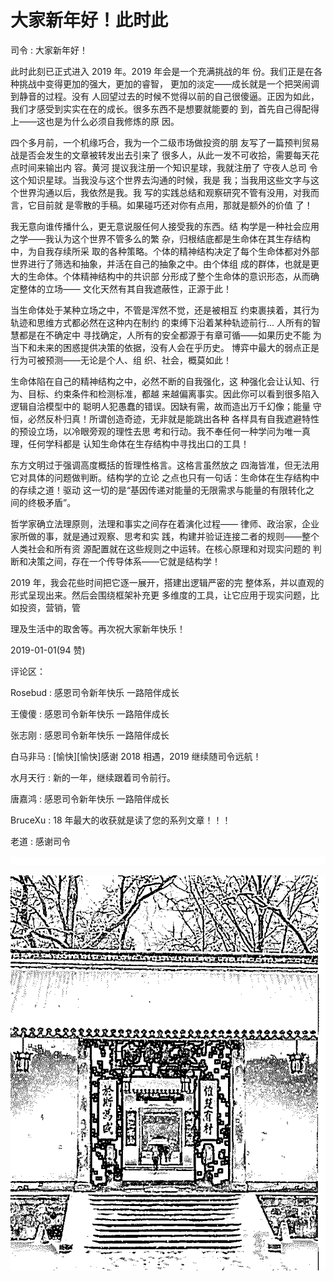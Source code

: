 # 大家新年好！此时此

司令 : 大家新年好！

此时此刻已正式进入 2019 年。2019 年会是一个充满挑战的年 份。我们正是在各种挑战中变得更加的强大，更加的睿智， 更加的淡定——成长就是一个把哭闹调到静音的过程。没有 人回望过去的时候不觉得以前的自己很傻逼。正因为如此， 我们才感受到实实在在的成长。很多东西不是想要就能要的 到，首先自己得配得上——这也是为什么必须自我修炼的原 因。

四个多月前，一个机缘巧合，我为一个二级市场做投资的朋 友写了一篇预判贸易战是否会发生的文章被转发出去引来了 很多人，从此一发不可收拾，需要每天花点时间来输出内 容。黄河 提议我注册一个知识星球，我就注册了 守夜人总司 令 这个知识星球。当我没与这个世界去沟通的时候，我是 我；当我用这些文字与这个世界沟通以后，我依然是我。我 写的实践总结和观察研究不管有没用，对我而言，它目前就 是零散的手稿。如果碰巧还对你有点用，那就是额外的价值 了！

我无意向谁传播什么，更无意说服任何人接受我的东西。结 构学是一种社会应用之学——我认为这个世界不管多么的繁 杂，归根结底都是生命体在其生存结构中，为自我存续所采 取的各种策略。个体的精神结构决定了每个生命体都对外部 世界进行了筛选和抽象，并活在自己的抽象之中。由个体组 成的群体，也就是更大的生命体。个体精神结构中的共识部 分形成了整个生命体的意识形态，从而确定整体的立场—— 文化天然有其自我遮蔽性，正源于此！

当生命体处于某种立场之中，不管是浑然不觉，还是被相互 约束裹挟着，其行为轨迹和思维方式都必然在这种内在制约 的束缚下沿着某种轨迹前行... 人所有的智慧都是在不确定中 寻找确定，人所有的安全都源于有章可循——如果历史不能 为当下和未来的困惑提供决策的依据，没有人会在乎历史。 博弈中最大的弱点正是行为可被预测——无论是个人、组 织、社会，概莫如此！

生命体陷在自己的精神结构之中，必然不断的自我强化，这 种强化会让认知、行为、目标、约束条件和检测标准，都越 来越偏离事实。因此你可以看到很多陷入逻辑自洽模型中的 聪明人犯愚蠢的错误。因缺有需，故而造出万千幻像；能量 守恒，必然反朴归真！所谓创造奇迹，无非就是能跳出各种 各样具有自我遮避特性的预设立场，以冷眼旁观的理性去思 考和行动。我不奉任何一种学问为唯一真理，任何学科都是 认知生命体在生存结构中寻找出口的工具！

东方文明过于强调高度概括的哲理性格言。这格言虽然放之 四海皆准，但无法用它对具体的问题做判断。结构学的立论 之点也只有一句话：生命体在生存结构中的存续之道！驱动 这一切的是“基因传递对能量的无限需求与能量的有限转化之 间的终极矛盾”。

哲学家确立法理原则，法理和事实之间存在着演化过程—— 律师、政治家，企业家所做的事，就是通过观察、思考和实 践，构建并验证连接二者的规则——整个人类社会和所有资 源配置就在这些规则之中运转。在核心原理和对现实问题的 判断和决策之间，存在一个传导体系——它就是结构学！

2019 年，我会花些时间把它逐一展开，搭建出逻辑严密的完 整体系，并以直观的形式呈现出来。然后会围绕框架补充更 多维度的工具，让它应用于现实问题，比如投资，营销，管

理及生活中的取舍等。再次祝大家新年快乐！

2019-01-01(94 赞)

评论区：

Rosebud : 感恩司令新年快乐 一路陪伴成长

王傻傻 : 感恩司令新年快乐 一路陪伴成长

张志刚 : 感恩司令新年快乐 一路陪伴成长

白马非马 : [愉快][愉快]感谢 2018 相遇，2019 继续随司令远航！

水月天行 : 新的一年，继续跟着司令前行。

唐嘉鸿 : 感恩司令新年快乐 一路陪伴成长

BruceXu : 18 年最大的收获就是读了您的系列文章！！！

老道 : 感谢司令

![image](img/Image_286.png)

![image](img/Image_287.png)